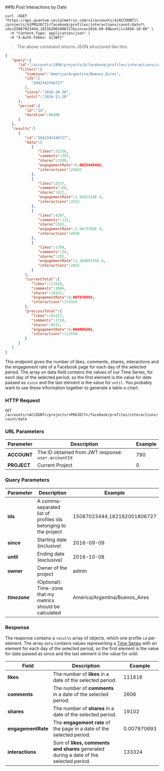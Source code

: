 ##fb.Post Interactions by Date

```shell
curl -XGET "https://api.quantum.socialmetrix.com/v1/accounts/${ACCOUNT}\
/projects/${PROJECT}/facebook/profiles/interactions/count/date?\
ids=15087023444,182162001806727&since=2016-09-09&until=2016-10-08" \
  -H "Content-Type: application/json" \
  -H "X-Auth-Token: ${JWT}"
```

> The above command returns JSON structured like this:

```json
{  
   "query":{  
      "id":"/accounts/1896/projects/0/facebook/profiles/interactions/count/date",
      "filters":{  
         "timezone":"America/Argentina/Buenos_Aires",
         "ids":[  
            "1842342346727"
         ],
         "since":"2016-10-30",
         "until":"2016-11-28"
      },
      "period":{  
         "id":"1d",
         "duration":86400
      }
   },
   "results":[  
      {  
         "id":"1842342346727",
         "data":[  
            {  
               "likes":22336,
               "comments":297,
               "shares":3209,
               "engagementRate":0.0015449481,
               "interactions":25842
            },
            {  
               "likes":2537,
               "comments":64,
               "shares":621,
               "engagementRate":1.9262529E-4,
               "interactions":3222
            },
            {  
               "likes":4207,
               "comments":132,
               "shares":591,
               "engagementRate":2.9473702E-4,
               "interactions":4930
            },           
            {  
               "likes":1799,
               "comments":24,
               "shares":192,
               "engagementRate":1.20465535E-4,
               "interactions":2015
            }
         ],
         "currentTotal":{  
            "likes":111616,
            "comments":2606,
            "shares":19102,
            "engagementRate":0.007970693,
            "interactions":133324
         },
         "previousTotal":{  
            "likes":101317,
            "comments":1710,
            "shares":9532,
            "engagementRate":0.004969201,
            "interactions":112559
         }
      }
   ]
}
```

This endpoint gives the number of likes, comments, shares, interactions and the engagement rate of a Facebook page for each day of the selected period. The array on data field contains the values of our Time Series, for each day of the selected period, so the first element is the value for date passed as `since` and the last element is the value for `until`. You probably want to use these information together to generate a table o chart.

### HTTP Request

`GET /accounts/<ACCOUNT>/projects/<PROJECT>/facebook/profiles/interactions/count/date`

### URL Parameters

Parameter | Description | Example
--------- | ----------- | -----------
**ACCOUNT** | The ID obtained from JWT response: `user.accountId` | 790
**PROJECT** | Current Project | 0

### Query Parameters

Parameter | Description | Example
--------- | ----------- | -----------
**ids** | A comma-separated list of profiles ids belonging to the project | 15087023444,182162001806727
**since** | Starting date (inclusive) | 2016-09-09
**until** | Ending date (exclusive) | 2016-10-08
**owner** | Owner of the project | admin
***timezone*** | (Optional): Time-zone that my metrics should be calculated | America/Argentina/Buenos_Aires

### Response

The response contains a `results` array of objects, which one profile `id` per element. The array `data` contains values representing a [Time Series](https://en.wikipedia.org/wiki/Time_series) with an element for each day of the selected period, so the first element is the value for date passed as since and the last element is the value for until.

Field | Description | Example
--------- | ----------- | -----------
**likes** | The number of **likes** in a date of the selected period. | 111616
**comments** | The number of **comments** in a date of the selected period. |  2606
**shares** | The number of **shares** in a date of the selected period. |  19102
**engagementRate** | The **engagement rate** of the page in a date of the selected period. |  0.007970693
**interactions** | Sum of **likes, comments and shares** generated during a date of the selected period. |  133324

